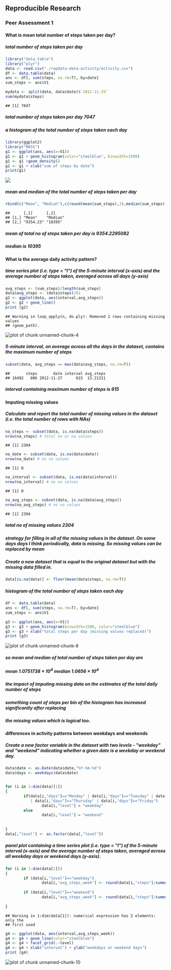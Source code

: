 ## Reproducible Research  
### Peer Assessment 1  

#### What is mean total number of steps taken per day?
#####  total number of steps taken per day


```r
library("data.table")
library("plyr")
data <- read.csv("./repdata-data-activity/activity.csv")
df <- data.table(data)
ans <- df[, sum(steps, na.rm=T), by=date]
sum_steps <- ans$V1

mydata <- split(data, data$date)$`2012-11-29`
sum(mydata$steps)
```

```
## [1] 7047
```
##### total number of steps taken per day 7047  

#####  a histogram of the total number of steps taken each day

```r
library(ggplot2)
library("MASS")
g1 <- ggplot(ans, aes(x=V1))
g1 <- g1 + geom_histogram(color="steelblue", binwidth=1500)
g1 <- g1 +geom_density()
g1 <- g1 + xlab("sum of steps by date")
print(g1)
```

![](https://github.com/mohitsh/RepData_PeerAssessment1/blob/master/Documents/g1.png?raw=true) 

##### mean and median of the total number of steps taken per day

```r
rbind(c("Mean", "Median"),c(round(mean(sum_steps),3),median(sum_steps)))
```

```
##      [,1]      [,2]    
## [1,] "Mean"    "Median"
## [2,] "9354.23" "10395"
```
##### mean of total no of steps taken per day is 9354.2295082
##### median is 10395  

#### What is the average daily activity pattern?
#####  time series plot (i.e. type = "l") of the 5-minute interval (x-axis) and the average number of steps taken, averaged across all days (y-axis)


```r
avg_steps <- (sum_steps)/length(sum_steps)
data$avg_steps <- (data$steps)/61
g2 <- ggplot(data, aes(interval,avg_steps))
g2 <- g2 + geom_line() 
print (g2)
```

```
## Warning in loop_apply(n, do.ply): Removed 2 rows containing missing values
## (geom_path).
```

![plot of chunk unnamed-chunk-4](figure/unnamed-chunk-4-1.png) 

#####  5-minute interval, on average across all the days in the dataset, contains the maximum number of steps


```r
subset(data, avg_steps == max(data$avg_steps, na.rm=T))
```

```
##       steps       date interval avg_steps
## 16492   806 2012-11-27      615  13.21311
```
##### interval containing maximum number of steps is 615

#### Imputing missing values
##### Calculate and report the total number of missing values in the dataset (i.e. the total number of rows with NAs)

```r
na_steps <- subset(data, is.na(data$steps))
nrow(na_steps) # total no or na values
```

```
## [1] 2304
```

```r
na_date <- subset(data, is.na(data$date))
nrow(na_date) # no na values
```

```
## [1] 0
```

```r
na_interval <- subset(data, is.na(data$interval))
nrow(na_interval) # no na values
```

```
## [1] 0
```

```r
na_avg_steps <- subset(data, is.na(data$avg_steps))
nrow(na_avg_steps) # no na values
```

```
## [1] 2304
```
##### total no of missing values 2304

#####  strategy for filling in all of the missing values in the dataset. On some days days I think periodically, data is missing. So missing values can be replaced by mean

##### Create a new dataset that is equal to the original dataset but with the missing data filled in.

```r
data[is.na(data)] <- floor(mean(data$steps, na.rm=T))
```
#####  histogram of the total number of steps taken each day

```r
df <- data.table(data)
ans <- df[, sum(steps, na.rm=T), by=date]
sum_steps <- ans$V1

g3 <- ggplot(ans, aes(x=V1))
g3 <- g3 + geom_histogram(binwidth=1500, color="steelblue")
g3 <- g3 + xlab("total steps per day (missing values replaced)")
print (g3)
```

![plot of chunk unnamed-chunk-8](figure/unnamed-chunk-8-1.png) 

##### so mean and median of total number of steps taken per day are
##### mean 1.0751738 &times; 10<sup>4</sup> median 1.0656 &times; 10<sup>4</sup>
 
##### the impact of imputing missing data on the estimates of the total daily number of steps  
##### something count of steps per bin of the histogram has increased significantly after replacing  
##### the missing values which is logical too. 

#### differences in activity patterns between weekdays and weekends  
##### Create a new factor variable in the dataset with two levels - "weekday" and "weekend" indicating whether a given date is a weekday or weekend day.  


```r
data$date <- as.Date(data$date,"%Y-%m-%d")
data$days <- weekdays(data$date)


for (i in 1:dim(data)[1])
{
        if(data[i,"days"]=="Monday" | data[i,"days"]=="Tuesday" | data[i,"days"]=="Wednesday"
           | data[i,"days"]=="Thursday" | data[i,"days"]=="Friday")
                data[i,"level"] = "weekday"
        else
                data[i,"level"] = "weekend"
        
        
}
data[,"level"] <- as.factor(data[,"level"])
```

#####  panel plot containing a time series plot (i.e. type = "l") of the 5-minute interval (x-axis) and the average number of steps taken, averaged across all weekday days or weekend days (y-axis).


```r
for (i in 1:dim(data[1]))
{
        if (data[i,"level"]=="weekday")
                data[i,"avg_steps_week"] <- round(data[i,"steps"]/summary(data$level)[1],5)
        
        if (data[i,"level"]=="weekend")
                data[i,"avg_steps_week"] <- round(data[i,"steps"]/summary(data$level)[2],5)
        
}
```

```
## Warning in 1:dim(data[1]): numerical expression has 2 elements: only the
## first used
```

```r
g4 <- ggplot(data, aes(interval,avg_steps_week))
g4 <- g4 + geom_line(color="steelblue") 
g4 <- g4 + facet_grid(.~level)
g4 <- g4 + xlab("interval") + ylab("weekdays or weekend days")
print (g4)
```

![plot of chunk unnamed-chunk-10](figure/unnamed-chunk-10-1.png) 

